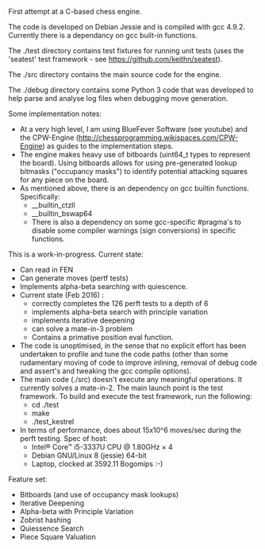 
First attempt at a C-based chess engine.

The code is developed on Debian Jessie and is compiled with gcc 4.9.2. Currently there is a dependancy on gcc built-in functions.

The ./test directory contains test fixtures for running unit tests (uses the 'seatest' test framework - see https://github.com/keithn/seatest).

The ./src directory contains the main source code for the engine.

The ./debug directory contains some Python 3 code that was developed to help parse and analyse log files when debugging move generation.


Some implementation notes:
* At a very high level, I am using BlueFever Software (see youtube) and the CPW-Engine (http://chessprogramming.wikispaces.com/CPW-Engine) as guides to the implementation steps. 
* The engine makes heavy use of bitboards (uint64_t types to represent the board). Using bitboards allows for using pre-generated lookup bitmasks ("occupancy masks") to identify potential attacking squares for any piece on the board.
* As mentioned above, there is an dependency on gcc builtin functions. Specifically:
  * __builtin_ctzll
  * __builtin_bswap64
  * There is also a dependency on some gcc-specific #pragma's to disable some compiler warnings (sign conversions) in specific functions.


This is a work-in-progress. Current state:
* Can read in FEN
* Can generate moves (pertf tests)
* Implements alpha-beta searching with quiescence.
* Current state (Feb 2016) :
    * correctly completes the 126 perft tests to a depth of 6 
    * implements alpha-beta search with principle variation  
    * implements iterative deepening
    * can solve a mate-in-3 problem
    * Contains a primative position eval function.
* The code is unoptimised, in the sense that no explicit effort has been undertaken to profile and tune the code paths (other than some rudamentary moving of code to improve inlining, removal of debug code and assert's and tweaking the gcc compile options).
* The main code (./src) doesn't execute any meaningful operations. It currently solves a mate-in-2. The main launch point is the test framework. To build and execute the test framework, run the following:
	* cd ./test
	* make
	* ./test_kestrel
* In terms of performance, does about 15x10^6 moves/sec during the perft testing. Spec of host:
	- Intel® Core™ i5-3337U CPU @ 1.80GHz × 4
	- Debian GNU/Linux 8 (jessie) 64-bit
	- Laptop, clocked at 3592.11 Bogomips :-)


Feature set:
* Bitboards (and use of occupancy mask lookups)
* Iterative Deepening
* Alpha-beta with Principle Variation
* Zobrist hashing 
* Quiessence Search
* Piece Square Valuation



